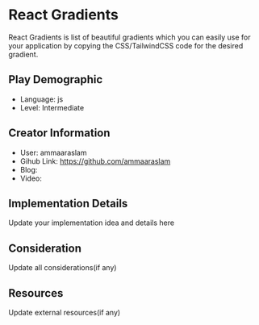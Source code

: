 # React Gradients

React Gradients is list of beautiful gradients which you can easily use for your application by copying the CSS/TailwindCSS code for the desired gradient.

## Play Demographic

- Language: js
- Level: Intermediate

## Creator Information

- User: ammaaraslam
- Gihub Link: https://github.com/ammaaraslam
- Blog: 
- Video: 

## Implementation Details

Update your implementation idea and details here

## Consideration

Update all considerations(if any)

## Resources

Update external resources(if any)
